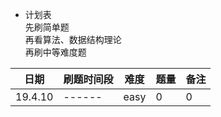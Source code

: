 - 计划表  
先刷简单题  
再看算法、数据结构理论  
再刷中等难度题  

日期|刷题时间段|难度|题量|备注  
------|------|------|------|------  
19.4.10|------|easy|0|0  
